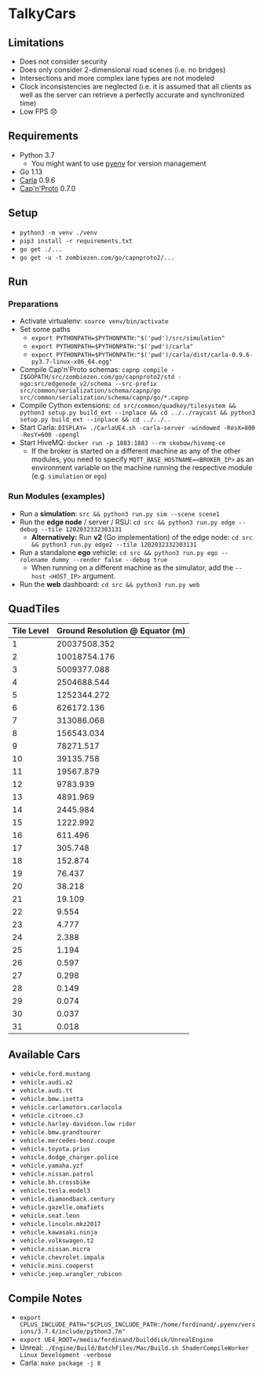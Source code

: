 # TalkyCars

## Limitations
* Does not consider security
* Does only consider 2-dimensional road scenes (i.e. no bridges)
* Intersections and more complex lane types are not modeled
* Clock inconsistencies are neglected (i.e. it is assumed that all clients as well as the server can retrieve a perfectly accurate and synchronized time)
* Low FPS 😞

## Requirements
* Python 3.7
  * You might want to use [pyenv](https://github.com/pyenv/pyenv) for version management
* Go 1.13
* [Carla](https://github.com/carla-simulator/carla) 0.9.6
* [Cap'n'Proto](https://capnproto.org/install.html) 0.7.0

## Setup
* `python3 -m venv ./venv`
* `pip3 install -r requirements.txt`
* `go get ./...`
* `go get -u -t zombiezen.com/go/capnproto2/...`

## Run
### Preparations
* Activate virtualenv: `source venv/bin/activate`
* Set some paths
  * `export PYTHONPATH=$PYTHONPATH:"$('pwd')/src/simulation"`
  * `export PYTHONPATH=$PYTHONPATH:"$('pwd')/carla"`
  * `export PYTHONPATH=$PYTHONPATH:"$('pwd')/carla/dist/carla-0.9.6-py3.7-linux-x86_64.egg"`
* Compile Cap'n'Proto schemas: `capnp compile -I$GOPATH/src/zombiezen.com/go/capnproto2/std -ogo:src/edgenode_v2/schema --src-prefix src/common/serialization/schema/capnp/go src/common/serialization/schema/capnp/go/*.capnp`
* Compile Cython extensions: `cd src/common/quadkey/tilesystem && python3 setup.py build_ext --inplace && cd ../../raycast && python3 setup.py build_ext --inplace && cd ../../..`
* Start Carla: `DISPLAY= ./CarlaUE4.sh -carla-server -windowed -ResX=800 -ResY=600 -opengl`
* Start HiveMQ: `docker run -p 1883:1883 --rm skobow/hivemq-ce`
  * If the broker is started on a different machine as any of the other modules, you need to specify `MQTT_BASE_HOSTNAME=<BROKER_IP>` as an environment variable on the machine running the respective module (e.g. `simulation` or `ego`)

### Run Modules (examples)
* Run a **simulation**: `src && python3 run.py sim --scene scene1`
* Run the **edge node** / server / RSU: `cd src && python3 run.py edge --debug --tile 1202032332303131`
  * **Alternatively:** Run **v2** (Go implementation) of the edge node: `cd src && python3 run.py edge2 --tile 1202032332303131`
* Run a standalone **ego** vehicle: `cd src && python3 run.py ego --rolename dummy --render false --debug true`
  * When running on a different machine as the simulator, add the `--host <HOST_IP>` argument.
* Run the **web** dashboard: `cd src && python3 run.py web`

## QuadTiles
| Tile Level | Ground Resolution @ Equator (m) |
|------------|---------------------------------|
| 1          | 20037508.352                    |
| 2          | 10018754.176                    |
| 3          | 5009377.088                     |
| 4          | 2504688.544                     |
| 5          | 1252344.272                     |
| 6          | 626172.136                      |
| 7          | 313086.068                      |
| 8          | 156543.034                      |
| 9          | 78271.517                       |
| 10         | 39135.758                       |
| 11         | 19567.879                       |
| 12         | 9783.939                        |
| 13         | 4891.969                        |
| 14         | 2445.984                        |
| 15         | 1222.992                        |
| 16         | 611.496                         |
| 17         | 305.748                         |
| 18         | 152.874                         |
| 19         | 76.437                          |
| 20         | 38.218                          |
| 21         | 19.109                          |
| 22         | 9.554                           |
| 23         | 4.777                           |
| 24         | 2.388                           |
| 25         | 1.194                           |
| 26         | 0.597                           |
| 27         | 0.298                           |
| 28         | 0.149                           |
| 29         | 0.074                           |
| 30         | 0.037                           |
| 31         | 0.018                           |

## Available Cars
* `vehicle.ford.mustang`
* `vehicle.audi.a2`
* `vehicle.audi.tt`
* `vehicle.bmw.isetta`
* `vehicle.carlamotors.carlacola`
* `vehicle.citroen.c3`
* `vehicle.harley-davidson.low rider`
* `vehicle.bmw.grandtourer`
* `vehicle.mercedes-benz.coupe`
* `vehicle.toyota.prius`
* `vehicle.dodge_charger.police`
* `vehicle.yamaha.yzf`
* `vehicle.nissan.patrol`
* `vehicle.bh.crossbike`
* `vehicle.tesla.model3`
* `vehicle.diamondback.century`
* `vehicle.gazelle.omafiets`
* `vehicle.seat.leon`
* `vehicle.lincoln.mkz2017`
* `vehicle.kawasaki.ninja`
* `vehicle.volkswagen.t2`
* `vehicle.nissan.micra`
* `vehicle.chevrolet.impala`
* `vehicle.mini.cooperst`
* `vehicle.jeep.wrangler_rubicon`

## Compile Notes
* `export CPLUS_INCLUDE_PATH="$CPLUS_INCLUDE_PATH:/home/ferdinand/.pyenv/versions/3.7.4/include/python3.7m"`
* `export UE4_ROOT=/media/ferdinand/builddisk/UnrealEngine`
* Unreal: `./Engine/Build/BatchFiles/Mac/Build.sh ShaderCompileWorker Linux Development -verbose`
* Carla: `make package -j 8` 